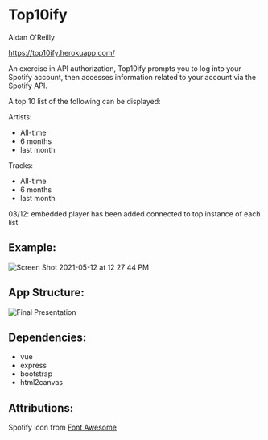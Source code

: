 # Top10ify

Aidan O'Reilly

https://top10ify.herokuapp.com/

An exercise in API authorization, Top10ify prompts you to log into your Spotify account, then accesses information related to your account via the Spotify API. 

A top 10 list of the following can be displayed:

Artists:
- All-time
- 6 months
- last month

Tracks:
- All-time
- 6 months
- last month

03/12: embedded player has been added connected to top instance of each list

## Example:

![Screen Shot 2021-05-12 at 12 27 44 PM](https://user-images.githubusercontent.com/77300405/118026177-c413fd80-b31d-11eb-98bf-bfa41f216a80.png)


## App Structure:

![Final Presentation](https://user-images.githubusercontent.com/77300405/118026247-d130ec80-b31d-11eb-9120-f24fcf73a2cd.png)


## Dependencies:

- vue
- express
- bootstrap
- html2canvas

## Attributions:

Spotify icon from [Font Awesome](https://fontawesome.com/license/free)

